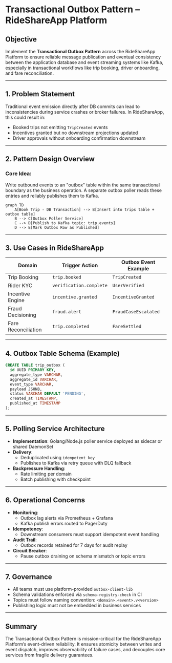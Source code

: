 # Transactional Outbox Pattern – RideShareApp Platform

## Objective
Implement the **Transactional Outbox Pattern** across the RideShareApp Platform to ensure reliable message publication and eventual consistency between the application database and event streaming systems like Kafka, especially in transactional workflows like trip booking, driver onboarding, and fare reconciliation.

---

## 1. Problem Statement
Traditional event emission directly after DB commits can lead to inconsistencies during service crashes or broker failures. In RideShareApp, this could result in:
- Booked trips not emitting `TripCreated` events
- Incentives granted but no downstream projections updated
- Driver approvals without onboarding confirmation downstream

---

## 2. Pattern Design Overview
### Core Idea:
Write outbound events to an "outbox" table within the same transactional boundary as the business operation. A separate outbox poller reads these entries and reliably publishes them to Kafka.

```mermaid
graph TD
    A[Book Trip - DB Transaction] --> B[Insert into trips table + outbox table]
    B --> C[Outbox Poller Service]
    C --> D[Publish to Kafka topic: trip.events]
    D --> E[Mark Outbox Row as Published]
```

---

## 3. Use Cases in RideShareApp
| Domain              | Trigger Action                  | Outbox Event Example                |
|---------------------|----------------------------------|-------------------------------------|
| Trip Booking        | `trip.booked`                   | `TripCreated`                       |
| Rider KYC           | `verification.complete`         | `UserVerified`                      |
| Incentive Engine    | `incentive.granted`             | `IncentiveGranted`                  |
| Fraud Decisioning   | `fraud.alert`                   | `FraudCaseEscalated`                |
| Fare Reconciliation | `trip.completed`                | `FareSettled`                       |

---

## 4. Outbox Table Schema (Example)
```sql
CREATE TABLE trip_outbox (
  id UUID PRIMARY KEY,
  aggregate_type VARCHAR,
  aggregate_id VARCHAR,
  event_type VARCHAR,
  payload JSONB,
  status VARCHAR DEFAULT 'PENDING',
  created_at TIMESTAMP,
  published_at TIMESTAMP
);
```

---

## 5. Polling Service Architecture
- **Implementation**: Golang/Node.js poller service deployed as sidecar or shared DaemonSet
- **Delivery**:
  - Deduplicated using `idempotent key`
  - Publishes to Kafka via retry queue with DLQ fallback
- **Backpressure Handling**:
  - Rate limiting per domain
  - Batch publishing with checkpoint

---

## 6. Operational Concerns
- **Monitoring**:
  - Outbox lag alerts via Prometheus + Grafana
  - Kafka publish errors routed to PagerDuty
- **Idempotency**:
  - Downstream consumers must support idempotent event handling
- **Audit Trail**:
  - Outbox records retained for 7 days for audit replay
- **Circuit Breaker**:
  - Pause outbox draining on schema mismatch or topic errors

---

## 7. Governance
- All teams must use platform-provided `outbox-client-lib`
- Schema validations enforced via `schema-registry-check` in CI
- Topics must follow naming convention: `<domain>.<event>.v<version>`
- Publishing logic must not be embedded in business services

---

## Summary
The Transactional Outbox Pattern is mission-critical for the RideShareApp Platform’s event-driven reliability. It ensures atomicity between writes and event dispatch, improves observability of failure cases, and decouples core services from fragile delivery guarantees.
